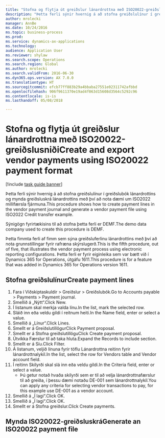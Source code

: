 ```yaml
--- 
title: "Stofna og flytja út greiðslur lánardrottna með ISO20022-greiðslusniði"
description: "Þetta ferli sýnir hvernig á að stofna greiðslulínur í greiðslubók lánardrottins og mynda greiðsluskrá lánardrottins með því að nota dæmi um ISO2022 millifærsla fjármuna."
author: mrolecki
manager: AnnBe
ms.date: 10/24/2016
ms.topic: business-process
ms.prod: 
ms.service: dynamics-ax-applications
ms.technology: 
audience: Application User
ms.reviewer: shylaw
ms.search.scope: Operations
ms.search.region: Global
ms.author: mrolecki
ms.search.validFrom: 2016-06-30
ms.dyn365.ops.version: AX 7.0.0
ms.translationtype: HT
ms.sourcegitcommit: efcb77ff883b29a4bbaba27551e02311742afbbd
ms.openlocfilehash: 906f9611370e19ad4f063d15608d3564c5292c96
ms.contentlocale: is-is
ms.lasthandoff: 05/08/2018

---
```

# <a name="create-and-export-vendor-payments-using-iso20022-payment-format"></a><span data-ttu-id="645da-103">Stofna og flytja út greiðslur lánardrottna með ISO20022-greiðslusniði</span><span class="sxs-lookup"><span data-stu-id="645da-103">Create and export vendor payments using ISO20022 payment format</span></span>

[!include [task guide banner](../../includes/task-guide-banner.md)]

<span data-ttu-id="645da-104">Þetta ferli sýnir hvernig á að stofna greiðslulínur í greiðslubók lánardrottins og mynda greiðsluskrá lánardrottins með því að nota dæmi um ISO2022 millifærsla fjármuna.</span><span class="sxs-lookup"><span data-stu-id="645da-104">This procedure shows how to create payment lines in the vendor payment journal and generate a vendor payment file using ISO2022 Credit transfer example.</span></span> 

<span data-ttu-id="645da-105">Sýnigögn fyrirtækisins til að stofna þetta ferli er DEMF.</span><span class="sxs-lookup"><span data-stu-id="645da-105">The demo data company used to create this procedure is DEMF.</span></span>

<span data-ttu-id="645da-106">Þetta fimmta ferli af fimm sem sýna greiðsluferlinu lánardrottins með því að nota grunnstillingar fyrir rafræna skýrslugerð.</span><span class="sxs-lookup"><span data-stu-id="645da-106">This is the fifth procedure, out of five, that illustrates the vendor payment process using electronic reporting configurations.</span></span> <span data-ttu-id="645da-107">Þetta ferli er fyrir eiginleika sem var bætt við í Dynamics 365 for Operations, útgáfu 1611.</span><span class="sxs-lookup"><span data-stu-id="645da-107">This procedure is for a feature that was added in Dynamics 365 for Operations version 1611.</span></span>


## <a name="create-payment-lines"></a><span data-ttu-id="645da-108">Stofna greiðslulínur</span><span class="sxs-lookup"><span data-stu-id="645da-108">Create payment lines</span></span>
1. <span data-ttu-id="645da-109">Fara í Viðskiptaskuldir > Greiðslur > Greiðslubók.</span><span class="sxs-lookup"><span data-stu-id="645da-109">Go to Accounts payable > Payments > Payment journal.</span></span>
2. <span data-ttu-id="645da-110">Smellið á „Nýtt“.</span><span class="sxs-lookup"><span data-stu-id="645da-110">Click New.</span></span>
3. <span data-ttu-id="645da-111">Í listanum skal merkja valda línu.</span><span class="sxs-lookup"><span data-stu-id="645da-111">In the list, mark the selected row.</span></span>
4. <span data-ttu-id="645da-112">Sláið inn eða veldu gildi í reitnum heiti.</span><span class="sxs-lookup"><span data-stu-id="645da-112">In the Name field, enter or select a value.</span></span>
5. <span data-ttu-id="645da-113">Smellið á „Línur“.</span><span class="sxs-lookup"><span data-stu-id="645da-113">Click Lines.</span></span>
6. <span data-ttu-id="645da-114">Smellt er á Greiðslutillögur</span><span class="sxs-lookup"><span data-stu-id="645da-114">Click Payment proposal.</span></span>
7. <span data-ttu-id="645da-115">Smellt er á Stofna greiðslutillögu</span><span class="sxs-lookup"><span data-stu-id="645da-115">Click Create payment proposal.</span></span>
8. <span data-ttu-id="645da-116">Útvíkka Færslur til að taka hluta.</span><span class="sxs-lookup"><span data-stu-id="645da-116">Expand the Records to include section.</span></span>
9. <span data-ttu-id="645da-117">Smellt er á Síu.</span><span class="sxs-lookup"><span data-stu-id="645da-117">Click Filter.</span></span>
10. <span data-ttu-id="645da-118">Á listanum, veljið línuna fyrir töflu Lánardrottna reitinn fyrir lánardrottnalykil.</span><span class="sxs-lookup"><span data-stu-id="645da-118">In the list, select the row for Vendors table and Vendor account field.</span></span>
11. <span data-ttu-id="645da-119">Í reitinn Skilyrði skal slá inn eða veldu gildi.</span><span class="sxs-lookup"><span data-stu-id="645da-119">In the Criteria field, enter or select a value.</span></span>
    * <span data-ttu-id="645da-120">Þú getur notað hvaða skilyrði sem er til að velja lánardrottnafærslur til að greiða, í þessu dæmi notaðu DE-001 sem lánardrottnalykil.</span><span class="sxs-lookup"><span data-stu-id="645da-120">You can apply any criteria for selecting vendor transactions to pay, for this example use DE-001 as a vendor account.</span></span>  
12. <span data-ttu-id="645da-121">Smellið á „Í lagi“.</span><span class="sxs-lookup"><span data-stu-id="645da-121">Click OK.</span></span>
13. <span data-ttu-id="645da-122">Smellið á „Í lagi“.</span><span class="sxs-lookup"><span data-stu-id="645da-122">Click OK.</span></span>
14. <span data-ttu-id="645da-123">Smellt er á Stofna greiðslur.</span><span class="sxs-lookup"><span data-stu-id="645da-123">Click Create payments.</span></span>

## <a name="generate-an-iso20022-payment-file"></a><span data-ttu-id="645da-124">Mynda ISO20022-greiðsluskrá</span><span class="sxs-lookup"><span data-stu-id="645da-124">Generate an ISO20022 payment file</span></span>


